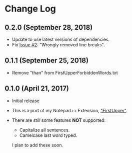 # Change Log

## 0.2.0 (September 28, 2018)
- Update to use latest versions of dependencies.
- Fix [Issue #2](https://github.com/zkirkland/VSCodeFirstUpper/issues/2): "Wrongly removed line breaks".

## 0.1.1 (September 25, 2018)
- Remove "than" from FirstUpperForbiddenWords.txt

## 0.1.0 (April 21, 2017)
- Initial release
- This is a port of my Notepad++ Extension, ["FirstUpper"](https://github.com/zkirkland/FirstUpper).
- There are still some features **NOT** supported:
  - Capitalize all sentences.
  - Camelcase last word typed.

  I plan to add these soon.
